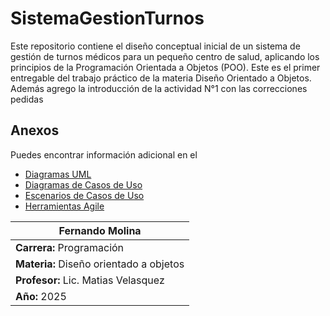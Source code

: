 # SistemaGestionTurnos

Este repositorio contiene el diseño conceptual inicial de un sistema de gestión de turnos médicos para un pequeño centro de salud, aplicando los principios de la Programación Orientada a Objetos (POO). Este es el primer entregable del trabajo práctico de la materia Diseño Orientado a Objetos.
Además agrego la introducción de la actividad N°1 con las correcciones pedidas
## Anexos

Puedes encontrar información adicional en el 
* [Diagramas UML](/Actividad-n°2/diagramas/diagramasUML.md)
* [Diagramas de Casos de Uso](/Actividad-n°2/diagramas/diagramas_de_casos_de_uso.md)
* [Escenarios de Casos de Uso](/Actividad-n°2/docs/escenarios_de_casos_de_uso.md)
* [Herramientas Agile](/Actividad-n°2/docs/herramientas_agile.md)


| **Fernando Molina**                       |
|------------------------------------------ |
| **Carrera:** Programación                 |
| **Materia:** Diseño orientado a objetos   |
| **Profesor:**  Lic. Matias Velasquez      |
| **Año:** 2025                             |
